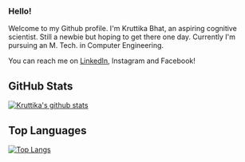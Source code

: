 ### Hello!
Welcome to my Github profile. I'm Kruttika Bhat, an aspiring cognitive scientist. Still a newbie but hoping to get there one day. Currently I'm pursuing an M. Tech. in Computer Engineering.

You can reach me on <a href="https://www.linkedin.com/in/kruttika-bhat/">LinkedIn</a>, Instagram and Facebook!

<!--
**kix379/kix379** is a ✨ _special_ ✨ repository because its `README.md` (this file) appears on your GitHub profile.

Here are some ideas to get you started:

- 🔭 I’m currently working on ...
- 🌱 I’m currently learning ...
- 👯 I’m looking to collaborate on ...
- 🤔 I’m looking for help with ...
- 💬 Ask me about ...
- 📫 How to reach me: ...
- 😄 Pronouns: ...
- ⚡ Fun fact: ...
-->


## GitHub Stats
[![Kruttika's github stats](https://github-readme-stats.vercel.app/api?username=kix379&show_icons=true)](https://github.com/kix379/github-readme-stats)

## Top Languages
[![Top Langs](https://github-readme-stats.vercel.app/api/top-langs/?username=kix379&layout=compact)](https://github.com/kix379/github-readme-stats)

[1]: https://www.linkedin.com/in/kruttika-bhat/
